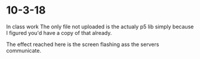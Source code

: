 # 10-3-18
In class work
The only file not uploaded is the actualy p5 lib simply because I figured you'd have a copy of that already. 

The effect reached here is the screen flashing ass the servers communicate.

